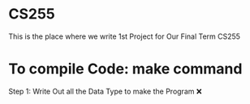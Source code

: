 # CS255
This is the place where we write 1st Project for Our Final Term CS255

# To compile Code: make command
Step 1: Write Out all the Data Type to make the Program ❌
